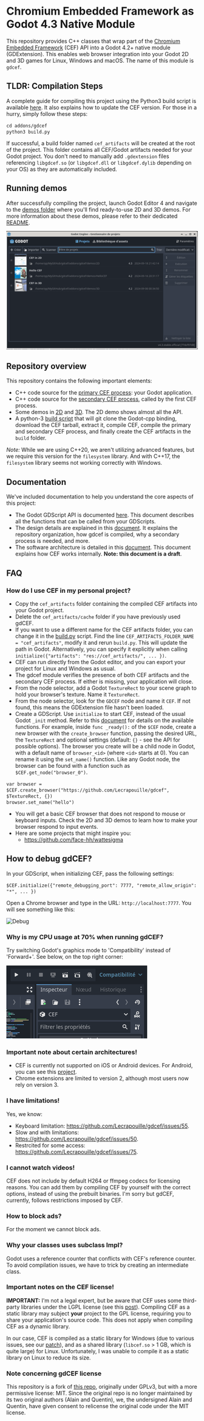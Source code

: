 # Chromium Embedded Framework as Godot 4.3 Native Module

This repository provides C++ classes that wrap part of the [Chromium Embedded Framework](https://bitbucket.org/chromiumembedded/cef/wiki/Home) (CEF) API into a Godot 4.2+ native module (GDExtension). This enables web browser integration into your Godot 2D and 3D games for Linux, Windows and macOS. The name of this module is `gdcef`.

## TLDR: Compilation Steps

A complete guide for compiling this project using the Python3 build script is available [here](doc/installation.md). It also explains how to update the CEF version. For those in a hurry, simply follow these steps:

```
cd addons/gdcef
python3 build.py
```

If successful, a build folder named `cef_artifacts` will be created at the root of the project. This folder contains all CEF/Godot artifacts needed for your Godot project. You don't need to manually add `.gdextension` files referencing `libgdcef.so` (or `libgdcef.dll` or `libgdcef.dylib` depending on your OS) as they are automatically included.

## Running demos

After successfully compiling the project, launch Godot Editor 4 and navigate to the [demos folder](demos) where you'll find ready-to-use 2D and 3D demos. For more information about these demos, please refer to their dedicated [README](demos/README.md).

![CEFdemos](doc/pics/demos.png)

## Repository overview

This repository contains the following important elements:
- C++ code source for the [primary CEF process](gdcef/): your Godot application.
- C++ code source for the [secondary CEF process](subprocess/), called by the first CEF process.
- Some demos in [2D](demos/2D/) and [3D](demos/3D/). The 2D demo shows almost all the API.
- A python-3 [build script](build.py) that will git clone the Godot-cpp binding, download the CEF tarball, extract it, compile CEF, compile the primary and secondary CEF process, and finally create the CEF artifacts in the `build` folder.

*Note:* While we are using C++20, we aren't utilizing advanced features, but we require this version for the `filesystem` library. And with C++17, the `filesystem` library seems not working correctly with Windows.

## Documentation

We've included documentation to help you understand the core aspects of this project:
- The Godot GDScript API is documented [here](doc/API.md). This document describes all the functions that can be called from your GDScripts.
- The design details are explained in this [document](doc/detailsdesign.md). It explains the repository organization, how gdcef is compiled, why a secondary process is needed, and more.
- The software architecture is detailed in this [document](doc/architecture.md). This document explains how CEF works internally. **Note: this document is a draft**.

## FAQ

### How do I use CEF in my personal project?

- Copy the `cef_artifacts` folder containing the compiled CEF artifacts into your Godot project.
- Delete the `cef_artifacts/cache` folder if you have previously used gdCEF.
- If you want to use a different name for the CEF artifacts folder, you can change it in the [build.py](../build.py) script. Find the line `CEF_ARTIFACTS_FOLDER_NAME = "cef_artifacts"`, modify it and rerun `build.py`. This will update the path in Godot.
  Alternatively, you can specify it explicitly when calling `initialize({"artifacts": "res://cef_artifacts/", ... })`.
- CEF can run directly from the Godot editor, and you can export your project for Linux and Windows as usual.
- The gdcef module verifies the presence of both CEF artifacts and the secondary CEF process. If either is missing, your application will close.
- From the node selector, add a Godot `TextureRect` to your scene graph to hold your browser's texture. Name it `TextureRect`.
- From the node selector, look for the `GDCEF` node and name it `CEF`. If not found, this means the GDExtension file hasn't been loaded.
- Create a GDScript. Use `initialize` to start CEF, instead of the usual Godot `_init` method. Refer to this [document](doc/API.md) for details on the available functions. For example, inside `func _ready():` of the `$CEF` node, create a new browser with the `create_browser` function, passing the desired URL, the `TextureRect` and optional settings (default: `{}` - see the API for possible options). The browser you create will be a child node in Godot, with a default name of `browser_<id>` (where `<id>` starts at 0). You can rename it using the `set_name()` function. Like any Godot node, the browser can be found with a function such as `$CEF.get_node("browser_0")`.

```
var browser = $CEF.create_browser("https://github.com/Lecrapouille/gdcef", $TextureRect, {})
browser.set_name("hello")
```

- You will get a basic CEF browser that does not respond to mouse or keyboard inputs. Check the 2D and 3D demos to learn how to make your browser respond to input events.
- Here are some projects that might inspire you:
  - https://github.com/face-hh/wattesigma

## How to debug gdCEF?

In your GDScript, when initializing CEF, pass the following settings:

```
$CEF.initialize({"remote_debugging_port": 7777, "remote_allow_origin": "*", ... })
```

Open a Chrome browser and type in the URL: `http://localhost:7777`. You will see something like this:

![Debug](doc/pics/debug.png)

### Why is my CPU usage at 70% when running gdCEF?

Try switching Godot's graphics mode to 'Compatibility' instead of 'Forward+'. See below, on the top right corner:

![graphic mode](doc/pics/graphic_mode.png)

### Important note about certain architectures!

- CEF is currently not supported on iOS or Android devices. For Android, you can see this [project](https://github.com/Sam2much96/GodotChrome).
- Chrome extensions are limited to version 2, although most users now rely on version 3.

### I have limitations!

Yes, we know:
- Keyboard limitation: https://github.com/Lecrapouille/gdcef/issues/55.
- Slow and with limitations: https://github.com/Lecrapouille/gdcef/issues/50.
- Restrcited for some access: https://github.com/Lecrapouille/gdcef/issues/75.

### I cannot watch videos!

CEF does not include by default H264 or ffmpeg codecs for licensing reasons. You can add them by compiling CEF by yourself with the correct options, instead of using the prebuilt binaries. I'm sorry but gdCEF, currently, follows restrictions imposed by CEF.

### How to block ads?

For the moment we cannot block ads.

### Why your classes uses subclass Impl?

Godot uses a reference counter that conflicts with CEF's reference counter. To avoid compilation issues, we have to trick by creating an intermediate class.

### Important notes on the CEF license!

**IMPORTANT:** I'm not a legal expert, but be aware that CEF uses some third-party libraries under the LGPL license (see this [post](https://www.magpcss.org/ceforum/viewtopic.php?f=6&t=11182)). Compiling CEF as a static library may subject **your** project to the GPL license, requiring you to share your application's source code. This does not apply when compiling CEF as a dynamic library.

In our case, CEF is compiled as a static library for Windows (due to various issues, see our [patch](patches/CEF/win/)), and as a shared library (`libcef.so` > 1 GB, which is quite large) for Linux. Unfortunately, I was unable to compile it as a static library on Linux to reduce its size.

### Note concerning gdCEF license

This repository is a fork of [this repo](https://github.com/stigmee/gdnative-cef), originally under GPLv3, but with a more permissive license: MIT. Since the original repo is no longer maintained by its two original authors (Alain and Quentin), we, the undersigned Alain and Quentin, have given consent to relicense the original code under the MIT license.